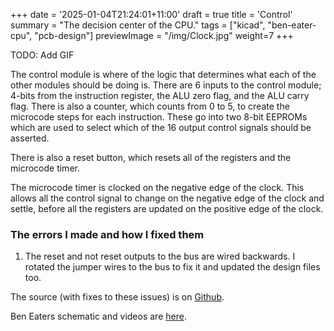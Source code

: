 +++
date = '2025-01-04T21:24:01+11:00'
draft = true
title = 'Control'
summary = "The decision center of the CPU."
tags = ["kicad", "ben-eater-cpu", "pcb-design"]
previewImage = "/img/Clock.jpg"
weight=7
+++

TODO: Add GIF

The control module is where of the logic that determines what each of the other modules should be doing is. There are 6 inputs to the control module; 4-bits from the instruction register, the ALU zero flag, and the ALU carry flag. There is also a counter, which counts from 0 to 5, to create the microcode steps for each instruction. These go into two 8-bit EEPROMs which are used to select which of the 16 output control signals should be asserted.

There is also a reset button, which resets all of the registers and the microcode timer.

The microcode timer is clocked on the negative edge of the clock. This allows all the control signal to change on the negative edge of the clock and settle, before all the registers are updated on the positive edge of the clock.

### The errors I made and how I fixed them

1. The reset and not reset outputs to the bus are wired backwards. I rotated the jumper wires to the bus to fix it and updated the design files too.

The source (with fixes to these issues) is on [Github](https://github.com/Robert-Riordan-UCD/8_Bit_CPU_PCB/tree/main/Control).

Ben Eaters schematic and videos are [here](https://eater.net/8bit/control).
